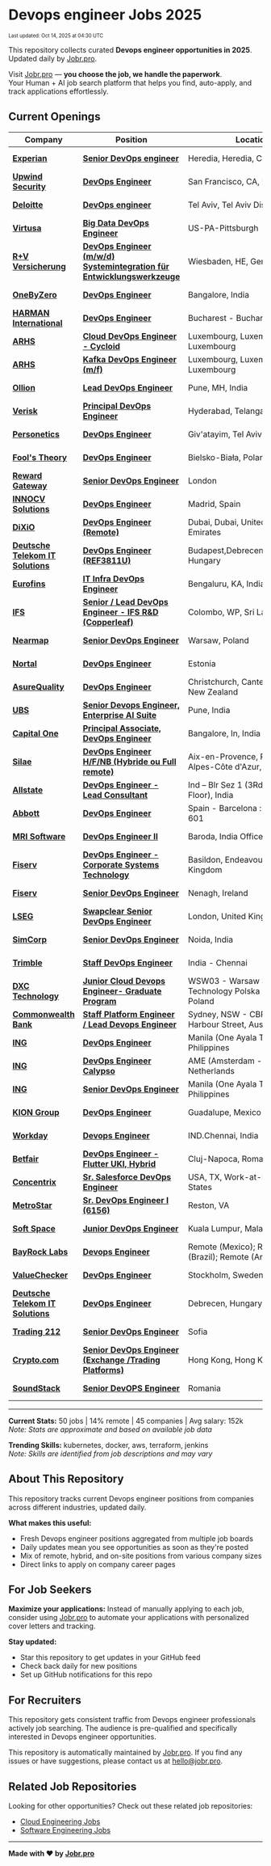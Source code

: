 <!-- prettier-ignore-start -->
# Devops engineer Jobs 2025

<sub><small>Last updated: Oct 14, 2025 at 04:30 UTC</small></sub>

This repository collects curated **Devops engineer opportunities in 2025**.  
Updated daily by [Jobr.pro](https://jobr.pro?utm_source=github&utm_medium=repo&utm_campaign=github-devops-jobs).

Visit [Jobr.pro](https://jobr.pro?utm_source=github&utm_medium=repo&utm_campaign=github-devops-jobs) — **you choose the job, we handle the paperwork**.  
Your Human + AI job search platform that helps you find, auto-apply, and track applications effortlessly.

## Current Openings

| Company | Position | Location | Type | Date |
| ------- | -------- | -------- | ---- | ------ |
| **[Experian](https://www.experian.com/)** | **[Senior DevOps engineer](https://jobr.pro/job/30133616/senior-devops-engineer?utm_source=github&utm_medium=repo&utm_campaign=github-devops-jobs)** | Heredia, Heredia, Costa Rica | Remote | Oct 13 |
| **[Upwind Security](https://www.upwind.io)** | **[DevOps Engineer](https://jobr.pro/job/30107583/devops-engineer?utm_source=github&utm_medium=repo&utm_campaign=github-devops-jobs)** | San Francisco, CA, US | On Site | Oct 13 |
| **[Deloitte](https://www2.deloitte.com/)** | **[DevOps engineer](https://jobr.pro/job/30107993/devops-engineer?utm_source=github&utm_medium=repo&utm_campaign=github-devops-jobs)** | Tel Aviv, Tel Aviv District, IL | On Site | Oct 13 |
| **[Virtusa](https://www.virtusa.com/)** | **[Big Data DevOps Engineer](https://jobr.pro/job/30098630/big-data-devops-engineer?utm_source=github&utm_medium=repo&utm_campaign=github-devops-jobs)** | US-PA-Pittsburgh | On Site | Oct 13 |
| **[R+V Versicherung](https://www.ruv.de)** | **[DevOps Engineer (m/w/d) Systemintegration für Entwicklungswerkzeuge](https://jobr.pro/job/30133621/devops-engineer-mwd-systemintegration-fur-entwicklungswerkzeuge?utm_source=github&utm_medium=repo&utm_campaign=github-devops-jobs)** | Wiesbaden, HE, Germany | On Site | Oct 13 |
| **[OneByZero](https://onebyzero.ai)** | **[DevOps Engineer](https://jobr.pro/job/30097933/devops-engineer?utm_source=github&utm_medium=repo&utm_campaign=github-devops-jobs)** | Bangalore, India | On Site | Oct 13 |
| **[HARMAN International](https://www.harman.com/)** | **[DevOps Engineer](https://jobr.pro/job/30095940/devops-engineer?utm_source=github&utm_medium=repo&utm_campaign=github-devops-jobs)** | Bucharest - Bucharest, Romania | On Site | Oct 13 |
| **[ARHS](https://www.arhs-group.com)** | **[Cloud DevOps Engineer - Cycloid](https://jobr.pro/job/30096046/cloud-devops-engineer-cycloid?utm_source=github&utm_medium=repo&utm_campaign=github-devops-jobs)** | Luxembourg, Luxembourg, Luxembourg | On Site | Oct 13 |
| **[ARHS](https://www.arhs-group.com)** | **[Kafka DevOps Engineer (m/f)](https://jobr.pro/job/30096180/kafka-devops-engineer-mf?utm_source=github&utm_medium=repo&utm_campaign=github-devops-jobs)** | Luxembourg, Luxembourg, Luxembourg | On Site | Oct 13 |
| **[Ollion](https://ollion.com/)** | **[Lead DevOps Engineer](https://jobr.pro/job/30096182/lead-devops-engineer?utm_source=github&utm_medium=repo&utm_campaign=github-devops-jobs)** | Pune, MH, India | Remote | Oct 13 |
| **[Verisk](https://www.verisk.com/)** | **[Principal DevOps Engineer](https://jobr.pro/job/30094667/principal-devops-engineer?utm_source=github&utm_medium=repo&utm_campaign=github-devops-jobs)** | Hyderabad, Telangana, India | On Site | Oct 13 |
| **[Personetics](https://www.personetics.com)** | **[DevOps Engineer](https://jobr.pro/job/30107182/devops-engineer?utm_source=github&utm_medium=repo&utm_campaign=github-devops-jobs)** | Giv'atayim, Tel Aviv District, IL | On Site | Oct 13 |
| **[Fool's Theory](https://www.foolstheory.com/)** | **[DevOps Engineer](https://jobr.pro/job/30095296/devops-engineer?utm_source=github&utm_medium=repo&utm_campaign=github-devops-jobs)** | Bielsko-Biała, Poland | On Site | Oct 13 |
| **[Reward Gateway](https://www.rewardgateway.com/)** | **[Senior DevOps Engineer](https://jobr.pro/job/30087026/senior-devops-engineer?utm_source=github&utm_medium=repo&utm_campaign=github-devops-jobs)** | London | On Site | Oct 13 |
| **[INNOCV Solutions](https://www.innocv.com)** | **[DevOps Engineer](https://jobr.pro/job/30097657/devops-engineer?utm_source=github&utm_medium=repo&utm_campaign=github-devops-jobs)** | Madrid, Spain | Remote | Oct 13 |
| **[DiXiO](https://dixio.me/)** | **[DevOps Engineer (Remote)](https://jobr.pro/job/30102908/devops-engineer-remote?utm_source=github&utm_medium=repo&utm_campaign=github-devops-jobs)** | Dubai, Dubai, United Arab Emirates | Remote | Oct 13 |
| **[Deutsche Telekom IT Solutions](https://www.deutschetelekomitsolutions.hu)** | **[DevOps Engineer (REF3811U)](https://jobr.pro/job/30096194/devops-engineer-ref3811u?utm_source=github&utm_medium=repo&utm_campaign=github-devops-jobs)** | Budapest,Debrecen,Pécs,Szeged, Hungary | On Site | Oct 13 |
| **[Eurofins](https://www.eurofins.com)** | **[IT Infra DevOps Engineer](https://jobr.pro/job/30080044/it-infra-devops-engineer?utm_source=github&utm_medium=repo&utm_campaign=github-devops-jobs)** | Bengaluru, KA, India | On Site | Oct 13 |
| **[IFS](https://www.ifs.com/)** | **[Senior / Lead DevOps Engineer - IFS R&D (Copperleaf)](https://jobr.pro/job/30082370/senior-lead-devops-engineer-ifs-rd-copperleaf?utm_source=github&utm_medium=repo&utm_campaign=github-devops-jobs)** | Colombo, WP, Sri Lanka | On Site | Oct 13 |
| **[Nearmap](https://www.nearmap.com)** | **[Senior DevOps Engineer](https://jobr.pro/job/30081770/senior-devops-engineer?utm_source=github&utm_medium=repo&utm_campaign=github-devops-jobs)** | Warsaw, Poland | On Site | Oct 13 |
| **[Nortal](https://nortal.com)** | **[DevOps Engineer](https://jobr.pro/job/30090065/devops-engineer?utm_source=github&utm_medium=repo&utm_campaign=github-devops-jobs)** | Estonia | On Site | Oct 13 |
| **[AsureQuality](https://www.asurequality.com)** | **[DevOps Engineer](https://jobr.pro/job/30081763/devops-engineer?utm_source=github&utm_medium=repo&utm_campaign=github-devops-jobs)** | Christchurch, Canterbury Region, New Zealand | On Site | Oct 13 |
| **[UBS](https://www.ubs.com/)** | **[Senior Devops Engineer, Enterprise AI Suite](https://jobr.pro/job/30098935/senior-devops-engineer-enterprise-ai-suite?utm_source=github&utm_medium=repo&utm_campaign=github-devops-jobs)** | Pune, India | On Site | Oct 13 |
| **[Capital One](https://www.capitalonecareers.com/)** | **[Principal Associate, DevOps Engineer](https://jobr.pro/job/30093794/principal-associate-devops-engineer?utm_source=github&utm_medium=repo&utm_campaign=github-devops-jobs)** | Bangalore, In, India | On Site | Oct 13 |
| **[Silae](https://www.silae.fr)** | **[DevOps Engineer H/F/NB (Hybride ou Full remote)](https://jobr.pro/job/30087395/devops-engineer-hfnb-hybride-ou-full-remote?utm_source=github&utm_medium=repo&utm_campaign=github-devops-jobs)** | Aix-en-Provence, Provence-Alpes-Côte d'Azur, France | Remote | Oct 13 |
| **[Allstate](https://www.allstate.com/)** | **[DevOps Engineer - Lead Consultant](https://jobr.pro/job/30110972/devops-engineer-lead-consultant?utm_source=github&utm_medium=repo&utm_campaign=github-devops-jobs)** | Ind – Blr Sez 1 (3Rd, 6Th & 7Th Floor), India | On Site | Oct 13 |
| **[Abbott](https://www.abbott.com/)** | **[DevOps Engineer](https://jobr.pro/job/30123427/devops-engineer?utm_source=github&utm_medium=repo&utm_campaign=github-devops-jobs)** | Spain - Barcelona : Av. Diagonal, 601 | On Site | Oct 13 |
| **[MRI Software](https://www.mrisoftware.com/)** | **[DevOps Engineer II](https://jobr.pro/job/30119230/devops-engineer-ii?utm_source=github&utm_medium=repo&utm_campaign=github-devops-jobs)** | Baroda, India Office | On Site | Oct 13 |
| **[Fiserv](https://www.fiserv.com/)** | **[DevOps Engineer - Corporate Systems Technology](https://jobr.pro/job/30114786/devops-engineer-corporate-systems-technology?utm_source=github&utm_medium=repo&utm_campaign=github-devops-jobs)** | Basildon, Endeavour Drive, United Kingdom | On Site | Oct 13 |
| **[Fiserv](https://www.fiserv.com/)** | **[Senior DevOps Engineer](https://jobr.pro/job/30114702/senior-devops-engineer?utm_source=github&utm_medium=repo&utm_campaign=github-devops-jobs)** | Nenagh, Ireland | On Site | Oct 13 |
| **[LSEG](https://www.lseg.com/)** | **[Swapclear Senior DevOps Engineer](https://jobr.pro/job/30119428/swapclear-senior-devops-engineer?utm_source=github&utm_medium=repo&utm_campaign=github-devops-jobs)** | London, United Kingdom | On Site | Oct 13 |
| **[SimCorp](https://www.simcorp.com/)** | **[Senior DevOps Engineer](https://jobr.pro/job/30117109/senior-devops-engineer?utm_source=github&utm_medium=repo&utm_campaign=github-devops-jobs)** | Noida, India | On Site | Oct 13 |
| **[Trimble](https://www.trimble.com/)** | **[Staff DevOps Engineer](https://jobr.pro/job/30132593/staff-devops-engineer?utm_source=github&utm_medium=repo&utm_campaign=github-devops-jobs)** | India - Chennai | On Site | Oct 13 |
| **[DXC Technology](https://dxc.com/)** | **[Junior Cloud Devops Engineer- Graduate Program](https://jobr.pro/job/30128394/junior-cloud-devops-engineer-graduate-program?utm_source=github&utm_medium=repo&utm_campaign=github-devops-jobs)** | WSW03 - Warsaw Skyliner, DXC Technology Polska (WSW03), Poland | On Site | Oct 13 |
| **[Commonwealth Bank](https://www.commbank.com.au/)** | **[Staff Platform Engineer / Lead Devops Engineer](https://jobr.pro/job/30130598/staff-platform-engineer-lead-devops-engineer?utm_source=github&utm_medium=repo&utm_campaign=github-devops-jobs)** | Sydney, NSW - CBP North, 1 Harbour Street, Australia | On Site | Oct 13 |
| **[ING](https://www.ing.com/)** | **[DevOps Engineer](https://jobr.pro/job/30132229/devops-engineer?utm_source=github&utm_medium=repo&utm_campaign=github-devops-jobs)** | Manila (One Ayala Tower 2), Philippines | On Site | Oct 13 |
| **[ING](https://www.ing.com/)** | **[DevOps Engineer Calypso](https://jobr.pro/job/30132181/devops-engineer-calypso?utm_source=github&utm_medium=repo&utm_campaign=github-devops-jobs)** | AME (Amsterdam - Maple), Netherlands | On Site | Oct 13 |
| **[ING](https://www.ing.com/)** | **[Senior DevOps Engineer](https://jobr.pro/job/30132232/senior-devops-engineer?utm_source=github&utm_medium=repo&utm_campaign=github-devops-jobs)** | Manila (One Ayala Tower 2), Philippines | On Site | Oct 13 |
| **[KION Group](https://www.kiongroup.com/)** | **[DevOps Engineer](https://jobr.pro/job/30126587/devops-engineer?utm_source=github&utm_medium=repo&utm_campaign=github-devops-jobs)** | Guadalupe, Mexico | On Site | Oct 13 |
| **[Workday](https://www.workday.com/)** | **[Devops Engineer](https://jobr.pro/job/30125248/devops-engineer?utm_source=github&utm_medium=repo&utm_campaign=github-devops-jobs)** | IND.Chennai, India | On Site | Oct 13 |
| **[Betfair](https://www.betfairromania.ro/)** | **[DevOps Engineer - Flutter UKI, Hybrid](https://jobr.pro/job/30137943/devops-engineer-flutter-uki-hybrid?utm_source=github&utm_medium=repo&utm_campaign=github-devops-jobs)** | Cluj-Napoca, Romania | On Site | Oct 13 |
| **[Concentrix](https://www.concentrix.com/)** | **[Sr. Salesforce DevOps Engineer](https://jobr.pro/job/30137500/sr-salesforce-devops-engineer?utm_source=github&utm_medium=repo&utm_campaign=github-devops-jobs)** | USA, TX, Work-at-Home, United States | On Site | Oct 13 |
| **[MetroStar](https://www.metrostar.com/)** | **[Sr. DevOps Engineer I (6156)](https://jobr.pro/job/30076283/sr-devops-engineer-i-6156?utm_source=github&utm_medium=repo&utm_campaign=github-devops-jobs)** | Reston, VA | On Site | Oct 12 |
| **[Soft Space](https://www.softspace.com.my/)** | **[Junior DevOps Engineer](https://jobr.pro/job/30109508/junior-devops-engineer?utm_source=github&utm_medium=repo&utm_campaign=github-devops-jobs)** | Kuala Lumpur, Malaysia | On Site | Oct 12 |
| **[BayRock Labs](https://bayrocklabs.com/)** | **[Devops Engineer](https://jobr.pro/job/30088677/devops-engineer?utm_source=github&utm_medium=repo&utm_campaign=github-devops-jobs)** | Remote (Mexico); Remote (Brazil); Remote (Argentina) | Remote | Oct 12 |
| **[ValueChecker](https://www.valuechecker.ai)** | **[DevOps Engineer](https://jobr.pro/job/30092801/devops-engineer?utm_source=github&utm_medium=repo&utm_campaign=github-devops-jobs)** | Stockholm, Sweden | On Site | Oct 12 |
| **[Deutsche Telekom IT Solutions](https://www.deutschetelekomitsolutions.hu)** | **[DevOps Engineer](https://jobr.pro/job/30075632/devops-engineer?utm_source=github&utm_medium=repo&utm_campaign=github-devops-jobs)** | Debrecen, Hungary | On Site | Oct 12 |
| **[Trading 212](https://www.trading212.com)** | **[Senior DevOps Engineer](https://jobr.pro/job/30079956/senior-devops-engineer?utm_source=github&utm_medium=repo&utm_campaign=github-devops-jobs)** | Sofia | On Site | Oct 12 |
| **[Crypto.com](https://crypto.com/)** | **[Senior DevOps Engineer (Exchange /Trading Platforms)](https://jobr.pro/job/30078735/senior-devops-engineer-exchange-trading-platforms?utm_source=github&utm_medium=repo&utm_campaign=github-devops-jobs)** | Hong Kong, Hong Kong SAR | On Site | Oct 12 |
| **[SoundStack](https://soundstack.com/)** | **[Senior DevOPS Engineer](https://jobr.pro/job/30078337/senior-devops-engineer?utm_source=github&utm_medium=repo&utm_campaign=github-devops-jobs)** | Romania | Remote | Oct 12 |

---

**Current Stats:** 50 jobs | 14% remote | 45 companies | Avg salary: 152k  
_Note: Stats are approximate and based on available job data_

**Trending Skills:** kubernetes, docker, aws, terraform, jenkins  
_Note: Skills are identified from job descriptions and may vary_

## About This Repository

This repository tracks current Devops engineer positions from companies across different industries, updated daily.

**What makes this useful:**

- Fresh Devops engineer positions aggregated from multiple job boards
- Daily updates mean you see opportunities as soon as they're posted
- Mix of remote, hybrid, and on-site positions from various company sizes
- Direct links to apply on company career pages

## For Job Seekers

**Maximize your applications:** Instead of manually applying to each job, consider using [Jobr.pro](https://jobr.pro?utm_source=github&utm_medium=repo&utm_campaign=github-devops-jobs) to automate your applications with personalized cover letters and tracking.

**Stay updated:**

- Star this repository to get updates in your GitHub feed
- Check back daily for new positions
- Set up GitHub notifications for this repo

## For Recruiters

This repository gets consistent traffic from Devops engineer professionals actively job searching. The audience is pre-qualified and specifically interested in Devops engineer opportunities.

This repository is automatically maintained by [Jobr.pro](https://jobr.pro?utm_source=github&utm_medium=repo&utm_campaign=github-devops-jobs). If you find any issues or have suggestions, please contact us at hello@jobr.pro.

## Related Job Repositories

Looking for other opportunities? Check out these related job repositories:

- [Cloud Engineering Jobs](https://github.com/jobs-jobr-pro/Cloud-Engineering-Jobs)
- [Software Engineering Jobs](https://github.com/jobs-jobr-pro/Software-Engineering-Jobs)



---

**Made with ❤️ by [Jobr.pro](https://jobr.pro?utm_source=github&utm_medium=repo&utm_campaign=github-devops-jobs)**
<!-- prettier-ignore-end -->

